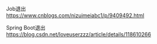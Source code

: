 Job退出  
https://www.cnblogs.com/nizuimeiabc1/p/9409492.html


Spring Boot退出  
https://blog.csdn.net/loveuserzzz/article/details/118610266

